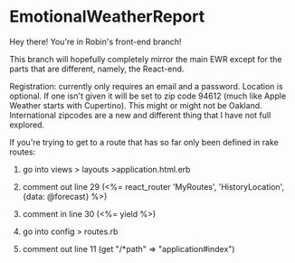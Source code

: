 # EmotionalWeatherReport

Hey there! You're in Robin's front-end branch!

This branch will hopefully completely mirror the main EWR except for the parts that are different, namely, the React-end.

Registration: currently only requires an email and a password. Location is optional. If one isn't given it will be set to zip code 94612 (much like Apple Weather starts with Cupertino). This might or might not be Oakland. International zipcodes are a new and different thing that I have not full explored.

If you're trying to get to a route that has so far only been defined in rake routes:

1) go into views > layouts >application.html.erb

2) comment out line 29 (<%= react_router 'MyRoutes', 'HistoryLocation', {data: @forecast} %>)

3) comment in line 30 (<%= yield %>)

4) go into config > routes.rb

5) comment out line 11 (get "/*path" => "application#index")
